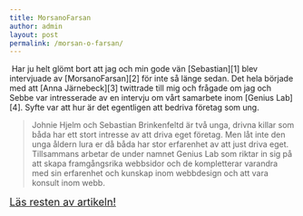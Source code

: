 ```yaml
---
title: MorsanoFarsan
author: admin
layout: post
permalink: /morsan-o-farsan/
---
```

<img src="http://johniehjelm.me/wp-uploads/2011/06/morsanofarsan.png" alt="" title="morsanofarsan" class="alignnone size-full wp-image-310" /> 
Har ju helt glömt bort att jag och min gode vän [Sebastian][1] blev intervjuade av [MorsanoFarsan][2] för inte så länge sedan. Det hela började med att [Anna Järnebeck][3] twittrade till mig och frågade om jag och Sebbe var intresserade av en intervju om vårt samarbete inom [Genius Lab][4]. Syfte var att hur är det egentligen att bedriva företag som ung.

> Johnie Hjelm och Sebastian Brinkenfeltd är två unga, drivna killar som båda har ett stort intresse av att driva eget företag. Men låt inte den unga åldern lura er då båda har stor erfarenhet av att just driva eget. Tillsammans arbetar de under namnet Genius Lab som riktar in sig på att skapa framgångsrika webbsidor och de kompletterar varandra med sin erfarenhet och kunskap inom webbdesign och att vara konsult inom webb.

<a style="font-size:1.3em;" href="http://www.morsanofarsan.se/tva-drivna-killar-som-brinner-for-eget-foretagande/">Läs resten av artikeln!</a>

 [1]: http://brinkenfeldtit.se
 [2]: http://morsanofarsan.se
 [3]: http://twitter.com/annajarnebeck
 [4]: http://geniuslab.se